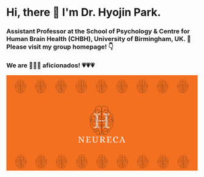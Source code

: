 # Hi, there :wave: I'm Dr. Hyojin Park.
### Assistant Professor at the School of Psychology & Centre for Human Brain Health (CHBH), University of Birmingham, UK. :school: Please visit my group homepage! :point_down: 
### We are 🧠🧠🧠 aficionados! 💗💗💗
[![neureca.org](images/share.png)](https://www.neureca.org/)
